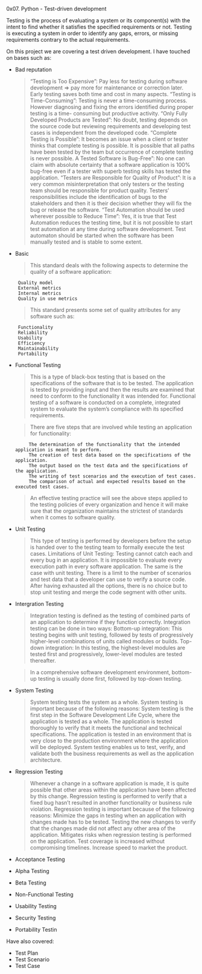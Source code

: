 0x07. Python - Test-driven development

Testing is the process of evaluating a system or its component(s) with the intent to find whether it satisfies the specified requirements or not. Testing is executing a system in order to identify any gaps, errors, or missing requirements contrary to the actual requirements.

On this project we are covering a test driven development. I have touched on bases such as:
 * Bad reputation
	> “Testing is Too Expensive”: Pay less for testing during software development => pay more for maintenance or correction later. Early testing saves both time and 		cost in many aspects.
	> “Testing is Time-Consuming”: Testing is never a time-consuming process. However diagnosing and fixing the errors identified during proper testing is a time-
		consuming but productive activity.
	> “Only Fully Developed Products are Tested”: No doubt, testing depends on the source code but reviewing requirements and developing test cases is independent
		from the developed code.
	> “Complete Testing is Possible”: It becomes an issue when a client or tester thinks that complete testing is possible. It is possible that all paths have been
		tested by the team but occurrence of complete testing is never possible.
	> A Tested Software is Bug-Free”: No one can claim with absolute certainty that a software application is 100% bug-free even if a tester with superb testing
		skills has tested the application.
	> “Testers are Responsible for Quality of Product”: It is a very common misinterpretation that only testers or the testing team should be responsible for product		quality. Testers’ responsibilities include the identification of bugs to the stakeholders and then it is their decision whether they will fix the bug or
		release the software. 
	> “Test Automation should be used wherever possible to Reduce Time”: Yes, it is true that Test Automation reduces the testing time, but it is not possible to
		start test automation at any time during software development. Test automaton should be started when the software has been manually tested and is stable 		to some extent.
 * Basic
	> This standard deals with the following aspects to determine the quality of a software application:

    	Quality model
    	External metrics
    	Internal metrics
    	Quality in use metrics

	> This standard presents some set of quality attributes for any software such as:

    	Functionality
    	Reliability
    	Usability
    	Efficiency
    	Maintainability
    	Portability

 * Functional Testing
	> This is a type of black-box testing that is based on the specifications of the software that is to be tested. The application is tested by providing input and 		then the results are examined that need to conform to the functionality it was intended for. Functional testing of a software is conducted on a complete, 		integrated system to evaluate the system’s compliance with its specified requirements.

	> There are five steps that are involved while testing an application for functionality:

    		The determination of the functionality that the intended application is meant to perform.
    		The creation of test data based on the specifications of the application.
    		The output based on the test data and the specifications of the application.
    		The writing of test scenarios and the execution of test cases.
    		The comparison of actual and expected results based on the executed test cases.

	> An effective testing practice will see the above steps applied to the testing policies of every organization and hence it will make sure that the organization 		maintains the strictest of standards when it comes to software quality.

 * Unit Testing
	> This type of testing is performed by developers before the setup is handed over to the testing team to formally execute the test cases.
	> Limitations of Unit Testing:
		Testing cannot catch each and every bug in an application. It is impossible to evaluate every execution path in every software application. The same is
		the case with unit testing.
		There is a limit to the number of scenarios and test data that a developer can use to verify a source code. After having exhausted all the options, there
		is no choice but to stop unit testing and merge the code segment with other units.

 * Intergration Testing
	> Integration testing is defined as the testing of combined parts of an application to determine if they function correctly. Integration testing can be done in
	two ways:
		Bottom-up integration: This testing begins with unit testing, followed by tests of progressively higher-level combinations of units called modules or
		builds.
		Top-down integration: In this testing, the highest-level modules are tested first and progressively, lower-level modules are tested thereafter.

	>In a comprehensive software development environment, bottom-up testing is usually done first, followed by top-down testing.

 * System Testing
	> System testing tests the system as a whole.
	> System testing is important because of the following reasons:
		System testing is the first step in the Software Development Life Cycle, where the application is tested as a whole.
		The application is tested thoroughly to verify that it meets the functional and technical specifications.
		The application is tested in an environment that is very close to the production environment where the application will be deployed.
		System testing enables us to test, verify, and validate both the business requirements as well as the application architecture.

 * Regression Testing
	> Whenever a change in a software application is made, it is quite possible that other areas within the application have been affected by this change. Regression 		testing is performed to verify that a fixed bug hasn’t resulted in another functionality or business rule violation.
	> Regression testing is important because of the following reasons:
		Minimize the gaps in testing when an application with changes made has to be tested.
		Testing the new changes to verify that the changes made did not affect any other area of the application.
		Mitigates risks when regression testing is performed on the application.
		Test coverage is increased without compromising timelines.
		Increase speed to market the product.

 * Acceptance Testing
 * Alpha Testing
 * Beta Testing
 * Non-Functional Testing
 * Usability Testing
 * Security Testing
 * Portability Testin

Have also covered:
 * Test Plan
 * Test Scenario
 * Test Case

